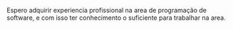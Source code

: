 Espero adquirir experiencia profissional na area de programação de software, e com isso ter conhecimento o suficiente para trabalhar na area.